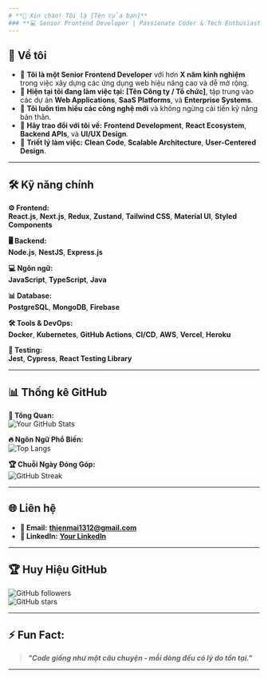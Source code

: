 ```yaml
---
# **👋 Xin chào! Tôi là [Tên của bạn]**
### **💻 Senior Frontend Developer | Passionate Coder & Tech Enthusiast**
---
```


## **🚀 Về tôi**

- 🎯 **Tôi là một Senior Frontend Developer** với hơn **X năm kinh nghiệm** trong việc xây dựng các ứng dụng web hiệu năng cao và dễ mở rộng.
- 🔭 **Hiện tại tôi đang làm việc tại:** **[Tên Công ty / Tổ chức]**, tập trung vào các dự án **Web Applications**, **SaaS Platforms**, và **Enterprise Systems**.
- 🌱 **Tôi luôn tìm hiểu các công nghệ mới** và không ngừng cải tiến kỹ năng bản thân.
- 💬 **Hãy trao đổi với tôi về:** **Frontend Development**, **React Ecosystem**, **Backend APIs**, và **UI/UX Design**.
- 🎨 **Triết lý làm việc:** **Clean Code**, **Scalable Architecture**, **User-Centered Design**.

---

## **🛠️ Kỹ năng chính**

**⚙️ Frontend:**  
**React.js**, **Next.js**, **Redux**, **Zustand**, **Tailwind CSS**, **Material UI**, **Styled Components**

**🖥️ Backend:**  
**Node.js**, **NestJS**, **Express.js**

**💻 Ngôn ngữ:**  
**JavaScript**, **TypeScript**, **Java**

**📊 Database:**  
**PostgreSQL**, **MongoDB**, **Firebase**

**🛠️ Tools & DevOps:**  
**Docker**, **Kubernetes**, **GitHub Actions**, **CI/CD**, **AWS**, **Vercel**, **Heroku**

**🧪 Testing:**  
**Jest**, **Cypress**, **React Testing Library**

---

## **📊 Thống kê GitHub**

**🎯 Tổng Quan:**  
![Your GitHub Stats](https://github-readme-stats.vercel.app/api?username=thien-mdp&show_icons=true&theme=radical)

**🔥 Ngôn Ngữ Phổ Biến:**  
![Top Langs](https://github-readme-stats.vercel.app/api/top-langs/?username=thien-mdp&layout=compact&theme=radical)

**🏆 Chuỗi Ngày Đóng Góp:**  
![GitHub Streak](https://streak-stats.demolab.com/?user=thien-mdp&theme=radical)

---

## **🌐 Liên hệ**

- **📧 Email:** **thienmai1312@gmail.com**
- **💼 LinkedIn:** **[Your LinkedIn](https://linkedin.com/in/thienmai1312)**
<!-- - **🚀 Portfolio:** **[Your Portfolio Website](https://your-portfolio.com)**   -->

---

## **🏆 Huy Hiệu GitHub**

![GitHub followers](https://img.shields.io/github/followers/thien-mdp?label=Followers&style=social)  
![GitHub stars](https://img.shields.io/github/stars/thien-mdp?affiliations=OWNER%2CCOLLABORATOR&style=social)

---

## **⚡ Fun Fact:**

> **_"Code giống như một câu chuyện - mỗi dòng đều có lý do tồn tại."_**

---
